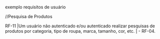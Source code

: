 exemplo requisitos de usuário

//Pesquisa de Produtos

RF-11 |Um usuário não autenticado e/ou autenticado realizar pesquisas de produtos por categoria, tipo de roupa, marca, tamanho, cor, etc. | - RF-04.
